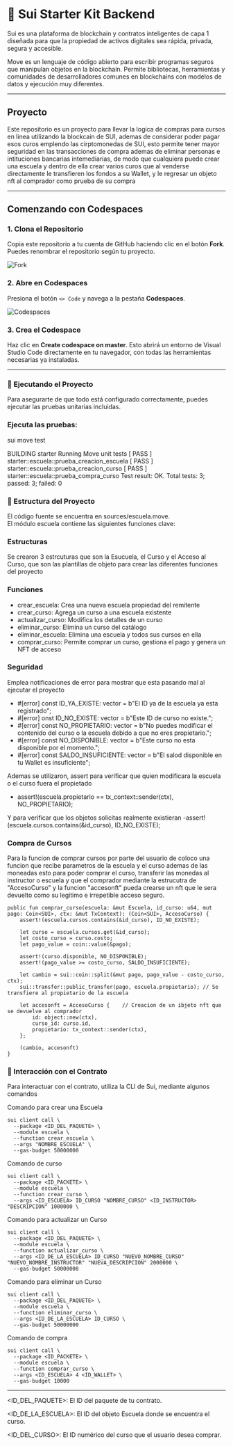 # 🚀 Sui Starter Kit Backend

Sui es una plataforma de blockchain y contratos inteligentes de capa 1 diseñada para que la propiedad de activos digitales sea rápida, privada, segura y accesible.

Move es un lenguaje de código abierto para escribir programas seguros que manipulan objetos en la blockchain. Permite bibliotecas, herramientas y comunidades de desarrolladores comunes en blockchains con modelos de datos y ejecución muy diferentes.

---

##  Proyecto

Este repositorio es un proyecto para llevar la logica de compras para cursos en linea utilizando la blockcain de SUI, ademas de considerar poder pagar esos curos emplendo las cirptomonedas de SUI,
esto permite tener mayor seguridad en las transacciones de compra ademas de eliminar personas e intituciones bancarias intemediarias, de modo que cualquiera puede crear una escuela y dentro de ella
crear varios curos que al venderse directamente le transfieren los fondos a su Wallet, y le regresar un objeto nft al comprador como prueba de su compra

---

## Comenzando con Codespaces

### 1. Clona el Repositorio  
Copia este repositorio a tu cuenta de GitHub haciendo clic en el botón **Fork**. Puedes renombrar el repositorio según tu proyecto.

![Fork](./imagenes/fork.png)

### 2. Abre en Codespaces  
Presiona el botón `<> Code` y navega a la pestaña **Codespaces**.

![Codespaces](./imagenes/codespaces.png)

### 3. Crea el Codespace  
Haz clic en **Create codespace on master**. Esto abrirá un entorno de Visual Studio Code directamente en tu navegador, con todas las herramientas necesarias ya instaladas.

---

### 🧪 Ejecutando el Proyecto

Para asegurarte de que todo está configurado correctamente, puedes ejecutar las pruebas unitarias incluidas.

### Ejecuta las pruebas:

sui move test

BUILDING starter
Running Move unit tests
[ PASS    ] starter::escuela::prueba_creacion_escuela
[ PASS    ] starter::escuela::prueba_creacion_curso
[ PASS    ] starter::escuela::prueba_compra_curso
Test result: OK. Total tests: 3; passed: 3; failed: 0

### 🧩 Estructura del Proyecto

El código fuente se encuentra en sources/escuela.move.  
El módulo escuela contiene las siguientes funciones clave:

### Estructuras
Se crearon 3 estrcuturas que son la Esucuela, el Curso y el Acceso al Curso, que son las plantillas de objeto para crear las diferentes funciones del
proyecto

### Funciones 
- crear_escuela: Crea una nueva escuela propiedad del remitente
- crear_curso: Agrega un curso a una escuela existente
- actualizar_curso: Modifica los detalles de un curso
- eliminar_curso: Elimina un curso del catálogo
- eliminar_escuela: Elimina una escuela y todos sus cursos en ella
- comprar_curso: Permite comprar un curso, gestiona el pago y genera un NFT de acceso


### Seguridad

Emplea notificaciones de error para mostrar que esta pasando mal al ejecutar el proyecto
 -  #[error]
    const ID_YA_EXISTE: vector<u8> = b"El ID ya de la escuela ya esta registrado";
 -   #[error]
     onst ID_NO_EXISTE: vector<u8> = b"Este ID de curso no existe.";
 -   #[error]
    const NO_PROPIETARIO: vector<u8> = b"No puedes modificar el contenido del curso o la escuela debido a que no eres propietario.";
 -   #[error]
    const NO_DISPONIBLE: vector<u8> = b"Este curso no esta disponible por el momento.";
 -   #[error]
    const SALDO_INSUFICIENTE: vector<u8> = b"El salod disponible en tu Wallet es insuficiente";

Ademas se utilizaron, assert para verificar que quien modificara la escuela o el curso fuera el propietado
- assert!(escuela.propietario == tx_context::sender(ctx), NO_PROPIETARIO);
  
Y para verificar que los objetos solicitas realmente existieran
-assert!(escuela.cursos.contains(&id_curso), ID_NO_EXISTE);

### Compra de Cursos
Para la funcion de comprar cursos por parte del usuario de coloco una funcion que recibe parametros de la escuela y el curso ademas de las moneadas esto para poder comprar el curso, 
transferir las monedas al instructor o escuela y que el comprador mediante la estrucutra de "AccesoCurso" y la funcion "accesonft" pueda crearse un nft que le sera devuelto como su
legitimo e irrepetible acceso seguro.

    public fun comprar_curso(escuela: &mut Escuela, id_curso: u64, mut pago: Coin<SUI>, ctx: &mut TxContext): (Coin<SUI>, AccesoCurso) {
        assert!(escuela.cursos.contains(&id_curso), ID_NO_EXISTE);

        let curso = escuela.cursos.get(&id_curso);
        let costo_curso = curso.costo;
        let pago_value = coin::value(&pago);

        assert!(curso.disponible, NO_DISPONIBLE);
        assert!(pago_value >= costo_curso, SALDO_INSUFICIENTE);

        let cambio = sui::coin::split(&mut pago, pago_value - costo_curso, ctx);
        sui::transfer::public_transfer(pago, escuela.propietario); // Se transfiere al propietario de la escuela

        let accesonft = AccesoCurso {    // Creacion de un ibjeto nft que se devuelve al comprador
            id: object::new(ctx),
            curso_id: curso.id,
            propietario: tx_context::sender(ctx),
        };

        (cambio, accesonft)
    }
    

### 💬 Interacción con el Contrato

Para interactuar con el contrato, utiliza la CLI de Sui, mediante algunos comandos 

 Comando para crear una Escuela

```
sui client call \
  --package <ID_DEL_PAQUETE> \
  --module escuela \
  --function crear_escuela \
  --args "NOMBRE_ESCUELA" \
  --gas-budget 50000000
```

Comando de curso

```
sui client call \
  --package <ID_PACKETE> \
  --module escuela \
  --function crear_curso \
  --args <ID_ESCUELA> ID_CURSO "NOMBRE_CURSO" <ID_INSTRUCTOR> "DESCRIPCION" 1000000 \
```


Comando para actualizar un Curso

```
sui client call \
  --package <ID_DEL_PAQUETE> \
  --module escuela \
  --function actualizar_curso \
  --args <ID_DE_LA_ESCUELA> ID_CURSO "NUEVO_NOMBRE_CURSO" "NUEVO_NOMBRE_INSTRUCTOR" "NUEVA_DESCRIPCION" 2000000 \
  --gas-budget 50000000
```

Comando para eliminar un Curso

```
sui client call \
  --package <ID_DEL_PAQUETE> \
  --module escuela \
  --function eliminar_curso \
  --args <ID_DE_LA_ESCUELA> ID_CURSO \
  --gas-budget 50000000
```


 Comando de compra

```
sui client call \
  --package <ID_PACKETE> \
  --module escuela \
  --function comprar_curso \
  --args <ID_ESCUELA> 4 <ID_WALLET> \
  --gas-budget 10000
```

--------------------------------------------------------
<ID_DEL_PAQUETE>: El ID del paquete de tu contrato.

<ID_DE_LA_ESCUELA>: El ID del objeto Escuela donde se encuentra el curso.

<ID_DEL_CURSO>: El ID numérico del curso que el usuario desea comprar.
